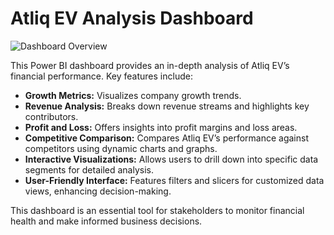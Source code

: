 # Atliq EV Analysis Dashboard

![Dashboard Overview](https://github.com/username/repository-name/blob/main/dashboard.png)

This Power BI dashboard provides an in-depth analysis of Atliq EV’s financial performance. Key features include:

- **Growth Metrics:** Visualizes company growth trends.
- **Revenue Analysis:** Breaks down revenue streams and highlights key contributors.
- **Profit and Loss:** Offers insights into profit margins and loss areas.
- **Competitive Comparison:** Compares Atliq EV’s performance against competitors using dynamic charts and graphs.
- **Interactive Visualizations:** Allows users to drill down into specific data segments for detailed analysis.
- **User-Friendly Interface:** Features filters and slicers for customized data views, enhancing decision-making.

This dashboard is an essential tool for stakeholders to monitor financial health and make informed business decisions.
